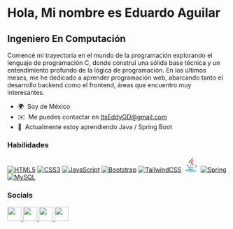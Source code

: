 <!---
ItsEddyGD666/ItsEddyGD666 is a ✨ special ✨ repository because its `README.md` (this file) appears on your GitHub profile.
You can click the Preview link to take a look at your changes.
--->

Hola, Mi nombre es Eduardo Aguilar
================================

Ingeniero En Computación
---------------------

Comencé mi trayectoria en el mundo de la programación explorando el lenguaje de programación C, donde construí una sólida base técnica y un entendimiento profundo de la lógica de programación. En los últimos meses, me he dedicado a aprender programación web, abarcando tanto el desarrollo backend como el frontend, áreas que encuentro muy interesantes.

* 🌍  Soy de México
* ✉️  Me puedes contactar en [ItsEddyGD@gmail.com](mailto:ItsEddyGD@gmail.com)
* 🧠  Actualmente estoy aprendiendo Java / Spring Boot

### Habilidades

<p align="left">
    <a href="https://developer.mozilla.org/en-US/docs/Glossary/HTML5" target="_blank" rel="noreferrer"><img
            src="https://raw.githubusercontent.com/danielcranney/readme-generator/main/public/icons/skills/html5-colored.svg"
            width="36" height="36" alt="HTML5" /></a>
    <a href="https://www.w3.org/TR/CSS/#css" target="_blank" rel="noreferrer"><img
            src="https://raw.githubusercontent.com/danielcranney/readme-generator/main/public/icons/skills/css3-colored.svg"
            width="36" height="36" alt="CSS3" /></a>
    <a href="https://developer.mozilla.org/en-US/docs/Web/JavaScript" target="_blank" rel="noreferrer"><img
            src="https://raw.githubusercontent.com/danielcranney/readme-generator/main/public/icons/skills/javascript-colored.svg"
            width="36" height="36" alt="JavaScript" /></a>
    <a href="https://getbootstrap.com/" target="_blank" rel="noreferrer"><img
            src="https://raw.githubusercontent.com/danielcranney/readme-generator/main/public/icons/skills/bootstrap-colored.svg"
            width="36" height="36" alt="Bootstrap" /></a>
    <a href="https://tailwindcss.com/" target="_blank" rel="noreferrer"><img
            src="https://raw.githubusercontent.com/danielcranney/readme-generator/main/public/icons/skills/tailwindcss-colored.svg"
            width="36" height="36" alt="TailwindCSS" /></a>
    <a href="" target="_blank" rel="noreferrer"><img
            src="https://raw.githubusercontent.com/devicons/devicon/master/icons/java/java-original.svg"
            width="36" height="36" alt="Java" /></a>
    <a href="" target="_blank" rel="noreferrer"><img
            src="https://www.vectorlogo.zone/logos/springio/springio-icon.svg"
            width="36" height="36" alt="Spring" /></a>
    <a href="https://www.mysql.com/" target="_blank" rel="noreferrer">
        <img
            src="https://raw.githubusercontent.com/danielcranney/readme-generator/main/public/icons/skills/mysql-colored.svg"
            width="36" height="36" alt="MySQL" /></a>
</p>


### Socials

<p align="left">
    <a href="https://www.github.com/ItsEddyGD666" target="_blank" rel="noreferrer">
        <picture>
            <source media="(prefers-color-scheme: dark)"
                srcset="https://raw.githubusercontent.com/danielcranney/readme-generator/main/public/icons/socials/github-dark.svg" />
            <source media="(prefers-color-scheme: light)"
                srcset="https://raw.githubusercontent.com/danielcranney/readme-generator/main/public/icons/socials/github.svg" />
            <img src="https://raw.githubusercontent.com/danielcranney/readme-generator/main/public/icons/socials/github.svg"
                width="32" height="32" />
        </picture>
    </a>
    <a href="https://www.linkedin.com/in/eduardo-aguilar-lópez-a71bb7292/" target="_blank" rel="noreferrer">
        <picture>
            <source media="(prefers-color-scheme: dark)"
                srcset="https://raw.githubusercontent.com/danielcranney/readme-generator/main/public/icons/socials/linkedin-dark.svg" />
            <source media="(prefers-color-scheme: light)"
                srcset="https://raw.githubusercontent.com/danielcranney/readme-generator/main/public/icons/socials/linkedin.svg" />
            <img src="https://raw.githubusercontent.com/danielcranney/readme-generator/main/public/icons/socials/linkedin.svg"
                width="32" height="32" />
        </picture>
    </a>
    <a href="http://www.instagram.com/itseddygd_" target="_blank" rel="noreferrer">
        <picture>
            <source media="(prefers-color-scheme: dark)"/>
            <source media="(prefers-color-scheme: light)"
                srcset="https://raw.githubusercontent.com/danielcranney/readme-generator/main/public/icons/socials/instagram.svg" />
            <img src="https://raw.githubusercontent.com/danielcranney/readme-generator/main/public/icons/socials/instagram.svg"
                width="32" height="32" />
        </picture>
    </a>
    <a href="https://discord.com/users/ItsEddyGD#7814" target="_blank" rel="noreferrer">
        <picture>
            <source media="(prefers-color-scheme: dark)"/>
            <source media="(prefers-color-scheme: light)"
                srcset="https://raw.githubusercontent.com/danielcranney/readme-generator/main/public/icons/socials/discord.svg" />
            <img src="https://raw.githubusercontent.com/danielcranney/readme-generator/main/public/icons/socials/discord.svg"
                width="32" height="32" />
        </picture>
    </a>
</p>
